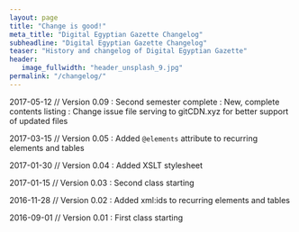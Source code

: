 ```yaml
---
layout: page
title: "Change is good!"
meta_title: "Digital Egyptian Gazette Changelog"
subheadline: "Digital Egyptian Gazette Changelog"
teaser: "History and changelog of Digital Egyptian Gazette"
header:
   image_fullwidth: "header_unsplash_9.jpg"
permalink: "/changelog/"
---
```

2017-05-12 // Version 0.09
:   Second semester complete
:   New, complete contents listing
:   Change issue file serving to gitCDN.xyz for better support of updated files

2017-03-15 // Version 0.05
:   Added `@elements` attribute to recurring elements and tables

2017-01-30 // Version 0.04
:   Added XSLT stylesheet

2017-01-15 // Version 0.03
:   Second class starting

2016-11-28 // Version 0.02
:   Added xml:ids to recurring elements and tables

2016-09-01 // Version 0.01
:		First class starting
